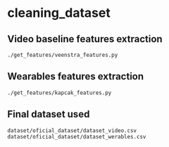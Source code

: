 # cleaning_dataset


## Video baseline features extraction
```
./get_features/veenstra_features.py
```

## Wearables features extraction
```
./get_features/kapcak_features.py
```

## Final dataset used
```
dataset/oficial_dataset/dataset_video.csv
dataset/oficial_dataset/dataset_werables.csv
```